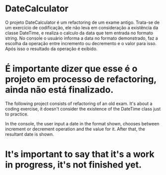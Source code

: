 # DateCalculator
O projeto DateCalculator é um refactoring de um exame antigo. Trata-se de um exercício de codificação, ele não leva em consideração a existência da classe DateTime, e realiza o calculo da data que tem entrada no formato string.
No console o usuário informa a data no formato demonstrado, faz a escolha da operação entre incremento ou decremento e o valor para isso. Após isso o resultado da operação é exibido. 
# É importante dizer que esse é o projeto em processo de refactoring, ainda não está finalizado.


The following project consists of refactoring of an old exam. 
It's about a coding exercise, it doesn't consider the existence of the DateTime class just to practice.

In the console, the user input a date in the format shown, chooses between increment or decrement operation and the value for it. After that, the resultant date is shown.

# It's important to say that it's a work in progress, it's not finished yet.
